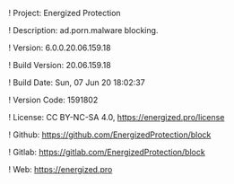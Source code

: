 ! Project: Energized Protection

! Description: ad.porn.malware blocking.

! Version: 6.0.0.20.06.159.18

! Build Version: 20.06.159.18

! Build Date: Sun, 07 Jun 20 18:02:37

! Version Code: 1591802

! License: CC BY-NC-SA 4.0, https://energized.pro/license

! Github: https://github.com/EnergizedProtection/block

! Gitlab: https://gitlab.com/EnergizedProtection/block


! Web: https://energized.pro
